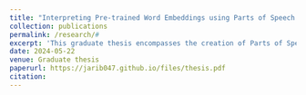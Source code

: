 ```yaml
---
title: "Interpreting Pre-trained Word Embeddings using Parts of Speech Metarepresentations"
collection: publications
permalink: /research/#
excerpt: 'This graduate thesis encompasses the creation of Parts of Speech Metarepresentations via projection, which acts as a steering vector for the pre-trained word embeddings. As these metarepresentations are very small compared to the original word embeddings, interpreting them in terms of parts of speech becomes easier. It was also statistically verified that the addition of these metarepresentations to the original word embeddings was able to improve their performance on various downstream tasks.'
date: 2024-05-22
venue: Graduate thesis
paperurl: https://jarib047.github.io/files/thesis.pdf
citation: 
---
```


